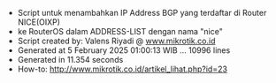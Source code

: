 - Script untuk menambahkan IP Address BGP yang terdaftar di Router NICE(OIXP)
- ke RouterOS dalam ADDRESS-LIST dengan nama "nice"
- Script created by: Valens Riyadi @ www.mikrotik.co.id
- Generated at 5 February 2025 01:00:13 WIB ... 10996 lines
- Generated in 11.354 seconds
- How-to: http://www.mikrotik.co.id/artikel_lihat.php?id=23
